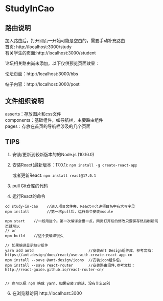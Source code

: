 # StudyInCao
## 路由说明
加入路由后，打开网页一开始可能是空白的，需要手动补充路由  
首页: http://localhost:3000/study   
有关学生的页面:http://localhost:3000/student

论坛相关路由尚未添加，以下仅供预览页面效果：

论坛页面：http://localhost:3000/bbs

帖子内容：http://localhost:3000/post

## 文件组织说明
asserts：存放图片和css文件  
components：基础组件，如导航栏，主要路由组件  
pages：存放在首页的导航栏涉及的几个页面

## TIPS
1. 安装/更新到较新版本的的Node.js (10.16.0)
2. 安装React(最新版本：17.0.1): `npm install -g create-react-app`

    或者更新React: `npm install react@17.0.1`
4. pull Git仓库的代码
5. 运行React的命令 
```
cd study-in-cao    //进入项目文件夹，React不允许项目名中有大写字母
npm install        //第一次pull后，运行命令安装module

npm start    //一般用这个。第一次编译会慢一点，网页打开后的修改只要保存然后刷新网页就可以
// or
npm build    //这个要编译很久

// 如果编译显示缺少组件
yarn add antd                         //安装Ant Design组件库，参考文档：https://ant.design/docs/react/use-with-create-react-app-cn
npm install --save @ant-design/icons  //安装icon组件包，
npm install --save react-router       //安装路由组件,参考文档：http://react-guide.github.io/react-router-cn/


// 也可以把 npm 换成 yarn，如果安装了的话，没有什么区别
```
6. 在浏览器访问 http://localhost:3000